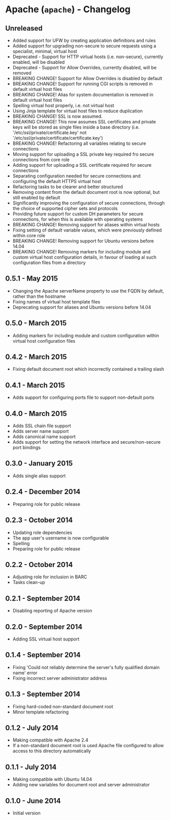# Apache (`apache`) - Changelog

## Unreleased

* Added support for UFW by creating application definitions and rules
* Added support for upgrading non-secure to secure requests using a specialist, minimal, virtual host
* Deprecated - Support for HTTP virtual hosts (i.e. non-secure), currently enabled, will be disabled
* Deprecated - Support for Allow Overrides, currently disabled, will be removed
* BREAKING CHANGE! Support for Allow Overrides is disabled by default
* BREAKING CHANGE! Support for running CGI scripts is removed in default virtual host files
* BREAKING CHANGE! Alias for system documentation is removed in default virtual host files
* Spelling virtual host properly, i.e. not virtual host
* Using Jinja template for virtual host files to reduce duplication
* BREAKING CHANGE! SSL is now assumed.
* BREAKING CHANGE! This now assumes SSL certificates and private keys will be stored as single files inside a base directory (i.e. '/etc/ssl/private/certificate.key' not '/etc/ssl/private/certificate/certificate.key')
* BREAKING CHANGE! Refactoring all variables relating to secure connections
* Moving support for uploading a SSL private key required fro secure connections from core role
* Adding support for uploading a SSL certificate required for secure connections
* Separating configuration needed for secure connections and configuring the default HTTPS virtual host
* Refactoring tasks to be clearer and better structured
* Removing content from the default document root is now optional, but still enabled by default
* Significantly improving the configuration of secure connections, through the choice of supported cipher sets and protocols
* Providing future support for custom DH parameters for secure connections, for when this is available with operating systems
* BREAKING CHANGE! Removing support for aliases within virtual hosts
* Fixing setting of default variable values, which were previously defined within core role
* BREAKING CHANGE! Removing support for Ubuntu versions before 14.04
* BREAKING CHANGE! Removing markers for including module and custom virtual host configuration details, 
in favour of loading al such configuration files from a directory

## 0.5.1 - May 2015

* Changing the Apache serverName property to use the FQDN by default, rather than the hostname 
* Fixing names of virtual host template files
* Deprecating support for aliases and Ubuntu versions before 14.04

## 0.5.0 - March 2015

* Adding markers for including module and custom configuration within virtual host configuration files

## 0.4.2 - March 2015

* Fixing default document root which incorrectly contained a trailing slash

## 0.4.1 - March 2015

* Adds support for configuring ports file to support non-default ports

## 0.4.0 - March 2015

* Adds SSL chain file support
* Adds server name support
* Adds canonical name support
* Adds support for setting the network interface and secure/non-secure port bindings

## 0.3.0 - January 2015

* Adds single alias support

## 0.2.4 - December 2014

* Preparing role for public release

## 0.2.3 - October 2014

* Updating role dependencies
* The app user's username is now configurable
* Spelling
* Preparing role for public release

## 0.2.2 - October 2014

* Adjusting role for inclusion in BARC
* Tasks clean-up

## 0.2.1 - September 2014

* Disabling reporting of Apache version

## 0.2.0 - September 2014

* Adding SSL virtual host support

## 0.1.4 - September 2014

* Fixing 'Could not reliably determine the server's fully qualified domain name' error
* Fixing incorrect server administrator address

## 0.1.3 - September 2014

* Fixing hard-coded non-standard document root
* Minor template refactoring

## 0.1.2 - July 2014

* Making compatible with Apache 2.4
* If a non-standard document root is used Apache file configured to allow access to this directory automatically

## 0.1.1 - July 2014

* Making compatible with Ubuntu 14.04
* Adding new variables for document root and server administrator

## 0.1.0 - June 2014

* Initial version
